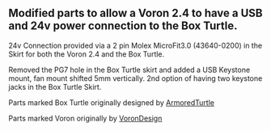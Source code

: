 ## Modified parts to allow a Voron 2.4 to have a USB and 24v power connection to the Box Turtle.

24v Connection provided via a 2 pin Molex MicroFit3.0 (43640-0200) in the Skirt for both the Voron 2.4 and the Box Turtle.

Removed the PG7 hole in the Box Turtle skirt and added a USB Keystone mount, fan mount shifted 5mm vertically. 2nd option of having two keystone jacks in the Box Turtle Skirt. 

Parts marked Box Turtle originally designed by [ArmoredTurtle](https://github.com/ArmoredTurtle)

Parts marked Voron originally by [VoronDesign](https://github.com/VoronDesign)
